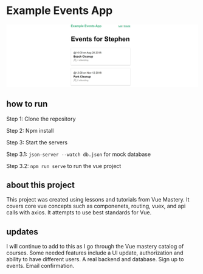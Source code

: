 # Example Events App

<img src="src\assets\screenshot.JPG" alt="html image" width="1000"/>

## how to run 

Step 1: Clone the repository

Step 2: Npm install

Step 3: Start the servers

Step 3.1: ```json-server --watch db.json``` for mock database

Step 3.2: ```npm run serve``` to run the vue project

## about this project
This project was created using lessons and tutorials from Vue Mastery. It covers core vue concepts such as componenets, routing, vuex, and api calls with axios. It attempts to use best standards for Vue. 

## updates
I will continue to add to this as I go through the Vue mastery catalog of courses. Some needed features include a UI update, authorization and ability to have different users. A real backend and database. Sign up to events. Email confirmation. 